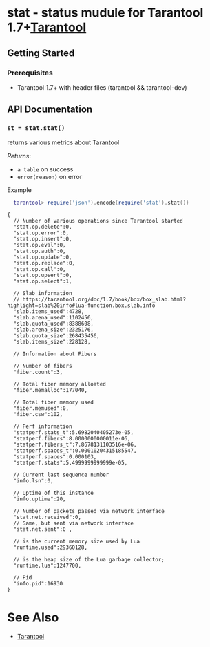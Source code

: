 # stat - status mudule for Tarantool 1.7+[Tarantool][]

## Getting Started

### Prerequisites

 * Tarantool 1.7+ with header files (tarantool && tarantool-dev)

## API Documentation

### `st = stat.stat()`

returns various metrics about Tarantool

*Returns*:

 - `a table` on success
 - `error(reason)` on error

Example

``` lua
  tarantool> require('json').encode(require('stat').stat())
```

```
{
  // Number of various operations since Tarantool started
  "stat.op.delete":0,
  "stat.op.error":0,
  "stat.op.insert":0,
  "stat.op.eval":0,
  "stat.op.auth":0,
  "stat.op.update":0,
  "stat.op.replace":0,
  "stat.op.call":0,
  "stat.op.upsert":0,
  "stat.op.select":1,

  // Slab information
  // https://tarantool.org/doc/1.7/book/box/box_slab.html?highlight=slab%20info#lua-function.box.slab.info
  "slab.items_used":4728,
  "slab.arena_used":1102456,
  "slab.quota_used":8388608,
  "slab.arena_size":2325176,
  "slab.quota_size":268435456,
  "slab.items_size":228128,

  // Information about Fibers

  // Number of fibers
  "fiber.count":3,

  // Total fiber memory alloated
  "fiber.memalloc":177040,

  // Total fiber memory used
  "fiber.memused":0,
  "fiber.csw":102,

  // Perf information
  "statperf.stats_t":5.6982040405273e-05,
  "statperf.fibers":8.0000000000011e-06,
  "statperf.fibers_t":7.8678131103516e-06,
  "statperf.spaces_t":0.00010204315185547,
  "statperf.spaces":0.000103,
  "statperf.stats":5.4999999999999e-05,

  // Current last sequence number
  "info.lsn":0,

  // Uptime of this instance
  "info.uptime":20,

  // Number of packets passed via network interface
  "stat.net.received":0,
  // Same, but sent via network interface
  "stat.net.sent":0 ,

  // is the current memory size used by Lua
  "runtime.used":29360128,

  // is the heap size of the Lua garbage collector;
  "runtime.lua":1247700,

  // Pid
  "info.pid":16930
}
```

# See Also

 * [Tarantool][]

[Tarantool]: http://github.com/tarantool/tarantool
